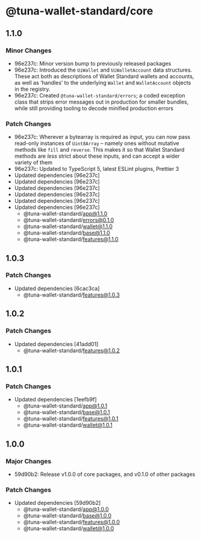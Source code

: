 # @tuna-wallet-standard/core

## 1.1.0

### Minor Changes

-   96e237c: Minor version bump to previously released packages
-   96e237c: Introduced the `UiWallet` and `UiWalletAccount` data structures. These act both as descriptions of Wallet Standard wallets and accounts, as well as ‘handles’ to the underlying `Wallet` and `WalletAccount` objects in the registry.
-   96e237c: Created `@tuna-wallet-standard/errors`; a coded exception class that strips error messages out in production for smaller bundles, while still providing tooling to decode minified production errors

### Patch Changes

-   96e237c: Wherever a bytearray is required as input, you can now pass read-only instances of `Uint8Array` – namely ones without mutative methods like `fill` and `reverse`. This makes it so that Wallet Standard methods are _less_ strict about these inputs, and can accept a wider variety of them
-   96e237c: Updated to TypeScript 5, latest ESLint plugins, Prettier 3
-   Updated dependencies [96e237c]
-   Updated dependencies [96e237c]
-   Updated dependencies [96e237c]
-   Updated dependencies [96e237c]
-   Updated dependencies [96e237c]
-   Updated dependencies [96e237c]
    -   @tuna-wallet-standard/app@1.1.0
    -   @tuna-wallet-standard/errors@0.1.0
    -   @tuna-wallet-standard/wallet@1.1.0
    -   @tuna-wallet-standard/base@1.1.0
    -   @tuna-wallet-standard/features@1.1.0

## 1.0.3

### Patch Changes

-   Updated dependencies [6cac3ca]
    -   @tuna-wallet-standard/features@1.0.3

## 1.0.2

### Patch Changes

-   Updated dependencies [41add01]
    -   @tuna-wallet-standard/features@1.0.2

## 1.0.1

### Patch Changes

-   Updated dependencies [1eefb9f]
    -   @tuna-wallet-standard/app@1.0.1
    -   @tuna-wallet-standard/base@1.0.1
    -   @tuna-wallet-standard/features@1.0.1
    -   @tuna-wallet-standard/wallet@1.0.1

## 1.0.0

### Major Changes

-   59d90b2: Release v1.0.0 of core packages, and v0.1.0 of other packages

### Patch Changes

-   Updated dependencies [59d90b2]
    -   @tuna-wallet-standard/app@1.0.0
    -   @tuna-wallet-standard/base@1.0.0
    -   @tuna-wallet-standard/features@1.0.0
    -   @tuna-wallet-standard/wallet@1.0.0
